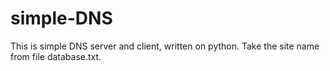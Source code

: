 # simple-DNS
This is simple DNS server and client, written on python.
Take the site name from file database.txt.
